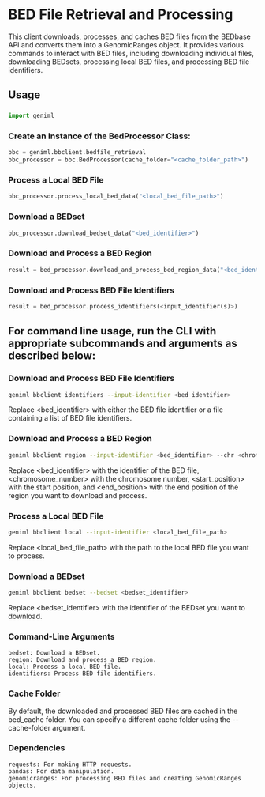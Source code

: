 # BED File Retrieval and Processing

This client downloads, processes, and caches BED files from the BEDbase API and converts them into a GenomicRanges object. It provides various commands to interact with BED files, including downloading individual files, downloading BEDsets, processing local BED files, and processing BED file identifiers.

## Usage

###
```python
import geniml
```

### Create an Instance of the BedProcessor Class:

```python
bbc = geniml.bbclient.bedfile_retrieval
bbc_processor = bbc.BedProcessor(cache_folder="<cache_folder_path>")
```

### Process a Local BED File
```python 
bbc_processor.process_local_bed_data("<local_bed_file_path>")
```
### Download a BEDset
```python
bbc_processor.download_bedset_data("<bed_identifier>")
```

### Download and Process a BED Region
```python
result = bed_processor.download_and_process_bed_region_data("<bed_identifier>", "<chr_num>", <start>, <end>)
```
### Download and Process BED File Identifiers
```python
result = bed_processor.process_identifiers(<input_identifier(s)>)
```

## For command line usage, run the CLI with appropriate subcommands and arguments as described below:

### Download and Process BED File Identifiers

```bash
geniml bbclient identifiers --input-identifier <bed_identifier>
```

Replace <bed_identifier> with either the BED file identifier or a file containing a list of BED file identifiers.

### Download and Process a BED Region

```bash
geniml bbclient region --input-identifier <bed_identifier> --chr <chromosome_number> --start <start_position> --end <end_position>
```

Replace <bed_identifier> with the identifier of the BED file, <chromosome_number> with the chromosome number, <start_position> with the start position, and <end_position> with the end position of the region you want to download and process.

### Process a Local BED File

```bash
geniml bbclient local --input-identifier <local_bed_file_path>
```

Replace <local_bed_file_path> with the path to the local BED file you want to process.

### Download a BEDset

```bash
geniml bbclient bedset --bedset <bedset_identifier>
```

Replace <bedset_identifier> with the identifier of the BEDset you want to download.

### Command-Line Arguments

    bedset: Download a BEDset.
    region: Download and process a BED region.
    local: Process a local BED file.
    identifiers: Process BED file identifiers.

### Cache Folder

By default, the downloaded and processed BED files are cached in the bed_cache folder. You can specify a different cache folder using the --cache-folder argument.


### Dependencies
    requests: For making HTTP requests.
    pandas: For data manipulation.
    genomicranges: For processing BED files and creating GenomicRanges objects.
